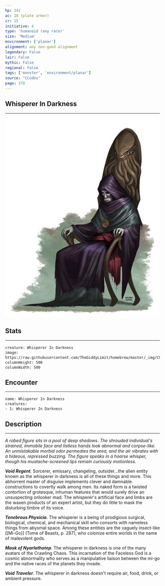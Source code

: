 ```yaml
---
hp: 142
ac: 18 (plate armor)
cr: 15
initiative: 4
type: 'humanoid (any race)'    
size: 'Medium'
environment: ['planar']
alignment: any non-good alignment
legendary: False
lair: False
mythic: False
regional: False
tags: ['monster', 'environment/planar']
source: "CCodex"
page: 378
---
```


## Whisperer In Darkness
---

![|600](https://raw.githubusercontent.com/TheGiddyLimit/homebrew/master/_img/CCodex/Whispererindarkness.jpg)

## Stats
---

```statblock
creature: Whisperer In Darkness
image: https://raw.githubusercontent.com/TheGiddyLimit/homebrew/master/_img/CCodex/whispererindarkness_token.png
columnHeight: 500
columnWidth: 500
```

## Encounter
---

```encounter-table
name: Whisperer In Darkness
creatures:
- 1: Whisperer In Darkness
```

## Description
---
_A robed figure sits in a pool of deep shadows. The shrouded individual's strained, immobile face and listless hands look abnormal and corpse-like. An unmistakable morbid odor permeates the area, and the air vibrates with a hideous, repressed buzzing. The figure speaks in a hoarse whisper, though his mustache-screened lips remain curiously motionless._

**_Void Regent_**. Sorcerer, emissary, changeling, outsider...the alien entity known as the whisperer in darkness is all of these things and more. This abhorrent master of disguise implements clever and damnable constructions to covertly walk among men. Its naked form is a twisted contortion of grotesque, inhuman features that would surely drive an unsuspecting onlooker mad. The whisperer's artificial face and limbs are the waxen products of an expert artist, but they do little to mask the disturbing timbre of its voice.

**_Tenebrous Physicia_**. The whisperer is a being of prodigious surgical, biological, chemical, and mechanical skill who consorts with nameless things from abysmal space. Among these entities are the vaguely insect-like [[Mi-Go]] (Tome of Beasts, p. 287), who colonize entire worlds in the name of malevolent gods.

**_Mask of Nyarlathotep_**. The whisperer in darkness is one of the many avatars of the Crawling Chaos. This incarnation of the Faceless God is a cosmic abnormality who serves as a manipulative liaison between the mi-go and the native races of the planets they invade.

**_Void Traveler_**. The whisperer in darkness doesn't require air, food, drink, or ambient pressure.







